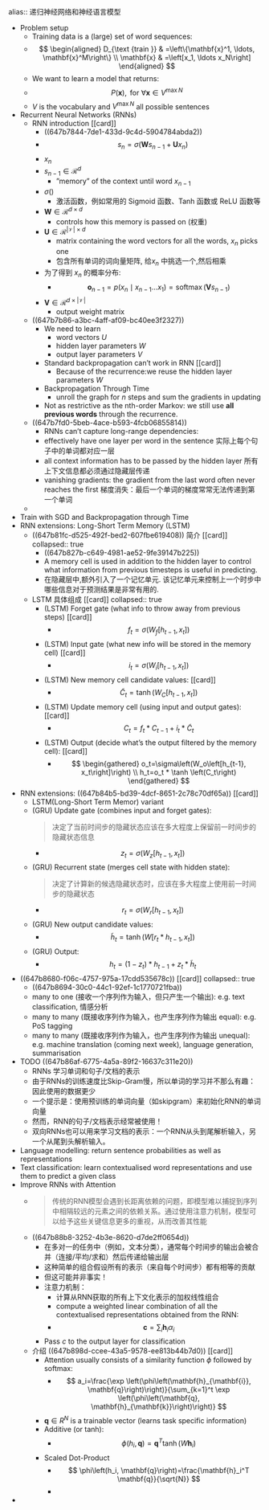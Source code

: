 alias:: 递归神经网络和神经语言模型

- Problem setup
	- Training data is a (large) set of word sequences:
	- $$
	  \begin{aligned}
	  D_{\text {train }} & =\left\{\mathbf{x}^1, \ldots, \mathbf{x}^M\right\} \\
	  \mathbf{x} & =\left[x_1, \ldots x_N\right]
	  \end{aligned}
	  $$
	- We want to learn a model that returns:
	- $$
	  P(\mathbf{x}), \text { for } \forall \mathbf{x} \in V^{\max N}
	  $$
	- $V$ is the vocabulary and $V^{\max N}$ all possible sentences
- Recurrent Neural Networks (RNNs)
	- RNN introduction [[card]]
		- ((647b7844-7de1-433d-9c4d-5904784abda2))
		- $$
		  s_n=\sigma\left(\mathbf{W} s_{n-1}+\mathbf{U} x_n\right)
		  $$
		- $x_n$
		- $s_{n-1} \in \mathcal{R}^d$
			- ”memory” of the context until word $x_{n-1}$
		- $\sigma()$
			- 激活函数，例如常用的 Sigmoid 函数、Tanh 函数或 ReLU 函数等
		- $\mathbf{W} \in \mathcal{R}^{d \times d}$
			- controls how this memory is passed on (权重)
		- $\mathbf{U} \in \mathcal{R}^{|\mathcal{V}| \times d}$
			- matrix containing the word vectors for all the words, $x_n$ picks one
			- 包含所有单词的词向量矩阵, 给$x_n$ 中挑选一个,然后相乘
		- 为了得到 $x_n$ 的概率分布:
			- $$
			  \mathbf{o}_{n-1}=p\left(x_n \mid x_{n-1} \ldots x_1\right)=\operatorname{softmax}\left(\mathbf{V} s_{n-1}\right)
			  $$
		- $\mathbf{V} \in \mathcal{R}^{d \times|\mathcal{V}|}$
			- output weight matrix
	- ((647b7b86-a3bc-4aff-af09-bc40ee3f2327))
		- We need to learn
			- word vectors $U$
			- hidden layer parameters $W$
			- output layer parameters $V$
		- Standard backpropagation can’t work in RNN [[card]]
			- Because of the recurrence:we reuse the hidden layer parameters $W$
		- Backpropagation Through Time
			- unroll the graph for $n$ steps and sum the gradients in updating
		- Not as restrictive as the nth-order Markov: we still use **all previous words** through the recurrence.
	- ((647b7fd0-5beb-4ace-b593-4fcb06855814))
		- RNNs can’t capture long-range dependencies:
		- effectively have one layer per word in the sentence
		  实际上每个句子中的单词都对应一层
		- all context information has to be passed by the hidden layer
		  所有上下文信息都必须通过隐藏层传递
		- vanishing gradients: the gradient from the last word often never reaches the first
		  梯度消失：最后一个单词的梯度常常无法传递到第一个单词
	-
- Train with SGD and Backpropagation through Time
- RNN extensions: Long-Short Term Memory (LSTM)
	- ((647b81fc-d525-492f-bed2-607fbe619408)) 简介 [[card]]
	  collapsed:: true
		- ((647b827b-c649-4981-ae52-9fe39147b225))
		- A memory cell is used in addition to the hidden layer to control what information from previous timesteps is useful in predicting.
		- 在隐藏层中,额外引入了一个记忆单元. 该记忆单元来控制上一个时步中哪些信息对于预测结果是非常有用的.
	- LSTM 具体组成 [[card]]
	  collapsed:: true
		- (LSTM) Forget gate  (what info to throw away from previous steps) [[card]]
			- $$f_t=\sigma\left(W_f\left[h_{t-1}, x_t\right]\right)$$
		- (LSTM) Input gate (what new info will be stored in the memory cell) [[card]]
			- $$
			  i_t=\sigma\left(W_i\left[h_{t-1}, x_t\right]\right)
			  $$
		- (LSTM) New memory cell candidate values: [[card]]
			- $$
			  \tilde{C}_t=\tanh \left(W_C\left[h_{t-1}, x_t\right]\right)
			  $$
		- (LSTM) Update memory cell (using input and output gates): [[card]]
			- $$
			  C_t=f_t * C_{t-1}+i_t * \tilde{C}_t
			  $$
		- (LSTM) Output (decide what’s the output filtered by the memory cell): [[card]]
			- $$
			  \begin{gathered}
			  o_t=\sigma\left(W_o\left[h_{t-1}, x_t\right]\right) \\
			  h_t=o_t * \tanh \left(C_t\right)
			  \end{gathered}
			  $$
- RNN extensions: ((647b84b5-bd39-4dcf-8651-2c78c70df65a)) [[card]]
	- LSTM(Long-Short Term Memor) variant
	- (GRU) Update gate (combines input and forget gates):
	  > 决定了当前时间步的隐藏状态应该在多大程度上保留前一时间步的隐藏状态信息
		- $$
		  z_t=\sigma\left(W_z\left[h_{t-1}, x_t\right]\right)
		  $$
	- (GRU) Recurrent state (merges cell state with hidden state):
	  > 决定了计算新的候选隐藏状态时，应该在多大程度上使用前一时间步的隐藏状态
		- $$
		  r_t=\sigma\left(W_r\left[h_{t-1}, x_t\right]\right)
		  $$
	- (GRU) New output candidate values:
		- $$
		  \tilde{h}_t=\tanh \left(W\left[r_t * h_{t-1}, x_t\right]\right)
		  $$
	- (GRU) Output:
		- $$
		  h_t=\left(1-z_t\right) * h_{t-1}+z_t * \tilde{h}_t
		  $$
- ((647b8680-f06c-4757-975a-17cdd535678c)) [[card]]
  collapsed:: true
	- ((647b8694-30c0-44c1-92ef-1c1770721fba))
	- many to one (接收一个序列作为输入，但只产生一个输出): e.g. text classification, 情感分析
	- many to many (既接收序列作为输入，也产生序列作为输出 equal): e.g. PoS tagging
	- many to many (既接收序列作为输入，也产生序列作为输出 unequal): e.g. machine translation (coming next week), language generation, summarisation
- TODO ((647b86af-6775-4a5a-89f2-16637c311e20))
	- RNNs 学习单词和句子/文档的表示
	- 由于RNNs的训练速度比Skip-Gram慢，所以单词的学习并不那么有趣：因此使用的数据更少
	- 一个提示是：使用预训练的单词向量（如skipgram）来初始化RNN的单词向量
	- 然而，RNN的句子/文档表示经常被使用！
	- 双向RNNs也可以用来学习文档的表示：一个RNN从头到尾解析输入，另一个从尾到头解析输入。
- Language modelling: return sentence probabilities as well as representations
- Text classification: learn contextualised word representations and use them to predict a given class
- Improve RNNs with Attention
	- > 传统的RNN模型会遇到长距离依赖的问题，即模型难以捕捉到序列中相隔较远的元素之间的依赖关系。通过使用注意力机制，模型可以给予这些关键信息更多的重视，从而改善其性能
	- ((647b88b8-3252-4b3e-8620-d7de2ff0654d))
		- 在多对一的任务中（例如，文本分类），通常每个时间步的输出会被合并（连接/平均/求和）然后传递给输出层
		- 这种简单的组合假设所有的表示（来自每个时间步）都有相等的贡献
		- 但这可能并非事实！
		- 注意力机制：
			- 计算从RNN获取的所有上下文化表示的加权线性组合
			- compute a weighted linear combination of all the contextualised representations obtained from the RNN:
			- $$
			  \mathbf{c}=\sum_i \mathbf{h}_i \alpha_i
			  $$
		- Pass $c$ to the output layer for classification
	- 介绍 ((647b898d-ccee-43a5-9578-ee813b44b7d0)) [[card]]
		- Attention usually consists of a similarity function $\phi$ followed by softmax:
			- $$
			  a_i=\frac{\exp \left(\phi\left(\mathbf{h}_{\mathbf{i}}, \mathbf{q}\right)\right)}{\sum_{k=1}^t \exp \left(\phi\left(\mathbf{q}, \mathbf{h}_{\mathbf{k}}\right)\right)}
			  $$
		- $\mathbf{q} \in R^N$ is a trainable vector (learns task specific information)
		- Additive (or tanh):
			- $$
			  \phi\left(h_i, \mathbf{q}\right)=\mathbf{q}^T \tanh \left(W \mathbf{h}_i\right)
			  $$
		- Scaled Dot-Product
			- $$
			  \phi\left(h_i, \mathbf{q}\right)=\frac{\mathbf{h}_i^T \mathbf{q}}{\sqrt{N}}
			  $$
			-
-
